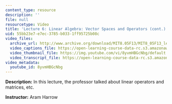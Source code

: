 ```yaml
---
content_type: resource
description: ''
file: null
resourcetype: Video
title: 'Lecture 6: Linear Algebra: Vector Spaces and Operators (cont.)'
uid: 55bb23e7-e7ec-3785-b033-1ff95725b08c
video_files:
  archive_url: http://www.archive.org/download/MIT8.05F13/MIT8_05F13_lec06_300k.mp4
  video_captions_file: https://open-learning-course-data-rc.s3.amazonaws.com/8-05-quantum-physics-ii-fall-2013/37f524b091055b6da599401696e9ff40_8yvmHBGcNbg.vtt
  video_thumbnail_file: https://img.youtube.com/vi/8yvmHBGcNbg/default.jpg
  video_transcript_file: https://open-learning-course-data-rc.s3.amazonaws.com/8-05-quantum-physics-ii-fall-2013/41822d74577d0c4f2a8b9b00eba1a37e_8yvmHBGcNbg.pdf
video_metadata:
  youtube_id: 8yvmHBGcNbg
---
```


**Description:** In this lecture, the professor talked about linear operators and matrices, etc.

**Instructor:** Aram Harrow